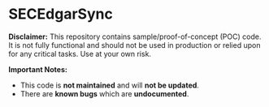 # SECEdgarSync

**Disclaimer:** This repository contains sample/proof-of-concept (POC) code. It is not fully functional and should not be used in production or relied upon for any critical tasks. Use at your own risk.

**Important Notes:**

- This code is **not maintained** and will **not be updated**.
- There are **known bugs** which are **undocumented**.
